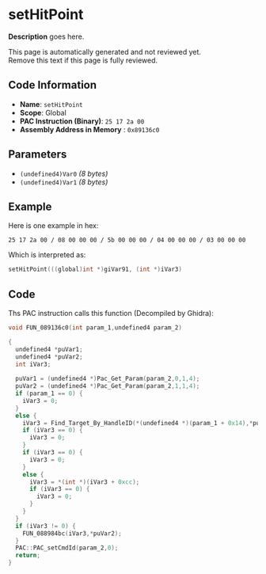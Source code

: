 # setHitPoint

**Description** goes here.

This page is automatically generated and not reviewed yet.<br>Remove this text if this page is fully reviewed.

## Code Information

- **Name**: `setHitPoint`
- **Scope**: Global
- **PAC Instruction (Binary)**: `25 17 2a 00`
- **Assembly Address in Memory** : `0x89136c0`

## Parameters

- `(undefined4)Var0` *(8 bytes)*
- `(undefined4)Var1` *(8 bytes)*

## Example

Here is one example in hex:

```25 17 2a 00 / 08 00 00 00 / 5b 00 00 00 / 04 00 00 00 / 03 00 00 00```

Which is interpreted as:

```c
setHitPoint(((global)int *)giVar91, (int *)iVar3)
```

## Code

Ths PAC instruction calls this function (Decompiled by Ghidra):

```c
void FUN_089136c0(int param_1,undefined4 param_2)

{
  undefined4 *puVar1;
  undefined4 *puVar2;
  int iVar3;
  
  puVar1 = (undefined4 *)Pac_Get_Param(param_2,0,1,4);
  puVar2 = (undefined4 *)Pac_Get_Param(param_2,1,1,4);
  if (param_1 == 0) {
    iVar3 = 0;
  }
  else {
    iVar3 = Find_Target_By_HandleID(*(undefined4 *)(param_1 + 0x14),*puVar1,1);
    if (iVar3 == 0) {
      iVar3 = 0;
    }
    if (iVar3 == 0) {
      iVar3 = 0;
    }
    else {
      iVar3 = *(int *)(iVar3 + 0xcc);
      if (iVar3 == 0) {
        iVar3 = 0;
      }
    }
  }
  if (iVar3 != 0) {
    FUN_088984bc(iVar3,*puVar2);
  }
  PAC::PAC_setCmdId(param_2,0);
  return;
}
```

